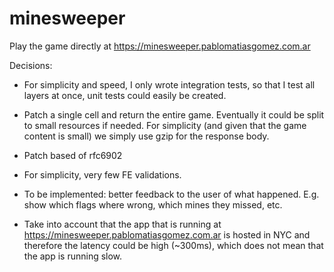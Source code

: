 # minesweeper

Play the game directly at https://minesweeper.pablomatiasgomez.com.ar

Decisions:

- For simplicity and speed, I only wrote integration tests, so that I test all layers at once, unit tests could easily be created.
- Patch a single cell and return the entire game. Eventually it could be split to small resources if needed. For simplicity (and given that the game content is small) we simply use gzip for the response body.
- Patch based of rfc6902
- For simplicity, very few FE validations.
- To be implemented: better feedback to the user of what happened. E.g. show which flags where wrong, which mines they missed, etc.

- Take into account that the app that is running at https://minesweeper.pablomatiasgomez.com.ar is hosted in NYC and therefore the latency could be high (~300ms), which does not mean that the app is running slow.